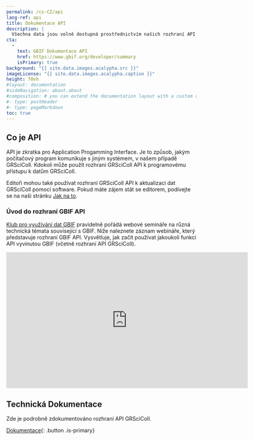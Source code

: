 ```yaml
---
permalink: /cs-CZ/api
lang-ref: api
title: Dokumentace API
description: |
  Všechna data jsou volně dostupná prostřednictvím našich rozhraní API
cta:
  - 
    text: GBIF Dokumentace API
    href: https://www.gbif.org/developer/summary
    isPrimary: true
background: "{{ site.data.images.acalypha.src }}"
imageLicense: "{{ site.data.images.acalypha.caption }}"
height: 70vh
#layout: documentation
#sideNavigation: about.about
#composition: # you can extend the documentation layout with a custom composition
#- type: postHeader
#- type: pageMarkdown
toc: true
---
```


## Co je API

API je zkratka pro Application Progamming Interface. Je to způsob, jakým počítačový program komunikuje s jiným systémem, v našem případě GRSciColl. Kdokoli může použít rozhraní GRSciColl API k programovému přístupu k datům GRSciColl.

Editoři mohou také používat rozhraní GRSciColl API k aktualizaci dat GRSciColl pomocí software. Pokud máte zájem stát se editorem, podívejte se na naši stránku [Jak na to](how-to#become-editor).

### Úvod do rozhraní GBIF API

[Klub pro využívání dat GBIF](https://www.gbif.org/data-use-club) pravidelně pořádá webové semináře na různá technická témata související s GBIF. Níže naleznete záznam webináře, který představuje rozhraní GBIF API. Vysvětluje, jak začít používat jakoukoli funkci API vyvinutou GBIF (včetně rozhraní API GRSciColl).

<iframe title="vimeo-player" src="https://player.vimeo.com/video/797699677?h=e9fb58d307" width="640" height="360" frameborder="0" allowfullscreen></iframe>

## Technická Dokumentace

Zde je podrobně zdokumentováno rozhraní API GRSciColl.

[Dokumentace](https://gbif.org/developer/registry#collections){: .button .is-primary}

